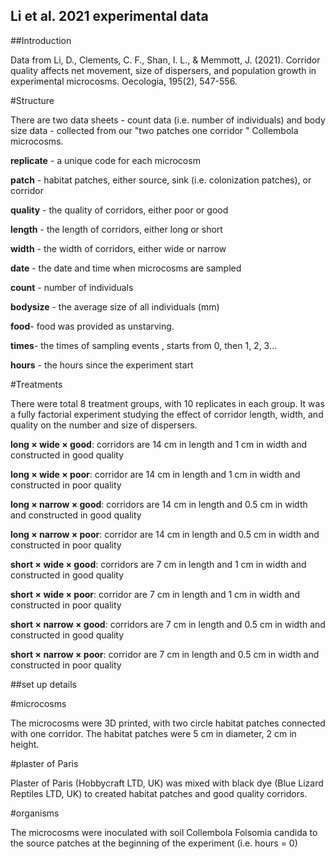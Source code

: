 ## Li et al. 2021 experimental data

##Introduction

Data from Li, D., Clements, C. F., Shan, I. L., & Memmott, J. (2021). Corridor quality affects net movement, size of dispersers, and population growth in experimental microcosms. Oecologia, 195(2), 547-556.

#Structure

There are two data sheets - count data (i.e. number of individuals) and body size data - collected from our "two patches one corridor " Collembola microcosms. 


**replicate** -  a unique code for each microcosm

**patch** - habitat patches, either source, sink (i.e. colonization patches), or corridor 

**quality** - the quality of corridors, either poor or good

**length** - the length of corridors, either long or short

**width** - the width of corridors, either wide or narrow

**date** - the date and time when microcosms are sampled

**count** - number of individuals

**bodysize** - the average size of all individuals (mm)

**food**- food was provided as unstarving.  

**times**- the times of sampling events , starts from 0, then 1, 2, 3...

**hours** - the hours since the experiment start

#Treatments

There were total 8 treatment groups, with 10 replicates in each group. It was a fully factorial experiment studying the effect of corridor length, width, and quality on the number and size of dispersers. 

**long × wide × good**: corridors are 14 cm in length and 1 cm in width and constructed in good quality 

**long × wide × poor**: corridor are 14  cm in length and 1 cm in width and constructed in poor quality

**long × narrow × good**: corridors are 14 cm in length and 0.5 cm in width and constructed in good quality 

**long × narrow × poor**: corridor are 14 cm in length and 0.5 cm in width and constructed in poor quality

**short × wide × good**: corridors are 7 cm in length and 1 cm in width and constructed in good quality 

**short × wide × poor**: corridor are 7 cm in length and 1 cm in width and constructed in poor quality

**short × narrow × good**: corridors are 7 cm in length and 0.5 cm in width and constructed in good quality 

**short × narrow × poor**: corridor are 7 cm in length and 0.5 cm in width and constructed in poor quality

##set up details

#microcosms

The microcosms were 3D printed, with two circle habitat patches connected with one corridor. The habitat patches were 5 cm in diameter, 2 cm in height. 

#plaster of Paris

Plaster of Paris (Hobbycraft LTD, UK) was mixed with black dye (Blue Lizard Reptiles LTD, UK) to created habitat patches and good quality corridors. 

#organisms

The microcosms were inoculated with soil Collembola Folsomia candida to the source patches at the beginning of the experiment (i.e. hours = 0) 


